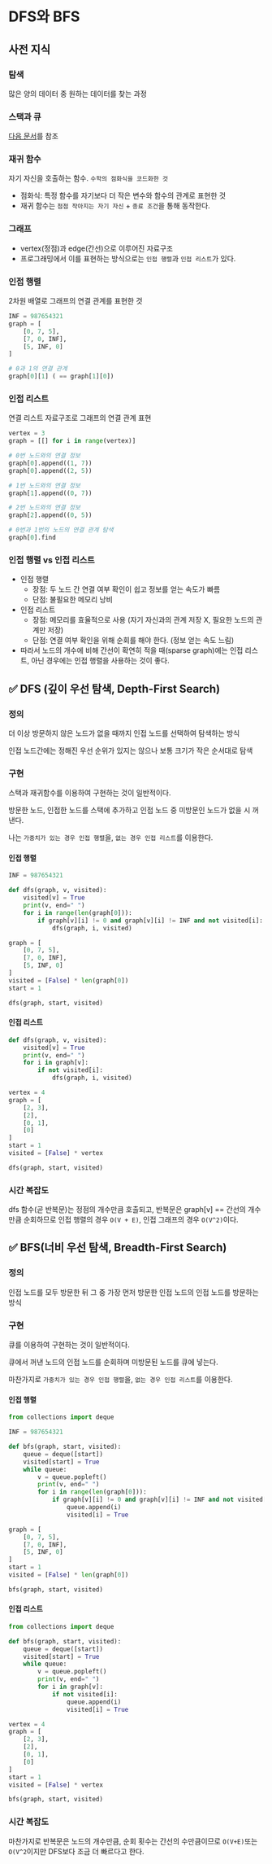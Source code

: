 # DFS와 BFS

## 사전 지식

### 탐색

많은 양의 데이터 중 원하는 데이터를 찾는 과정

### 스택과 큐

[다음 문서](../data-structure/stack-queue.md)를 참조

### 재귀 함수

자기 자신을 호출하는 함수. `수학의 점화식을 코드화한 것`

* 점화식: 특정 함수를 자기보다 더 작은 변수와 함수의 관계로 표현한 것
* 재귀 함수는 `점점 작아지는 자기 자신` + `종료 조건`을 통해 동작한다.

### 그래프

* vertex(정점)과 edge(간선)으로 이루어진 자료구조
* 프로그래밍에서 이를 표현하는 방식으로는 `인접 행렬`과 `인접 리스트`가 있다.

### 인접 행렬

2차원 배열로 그래프의 연결 관계를 표현한 것

```python
INF = 987654321
graph = [
	[0, 7, 5],
	[7, 0, INF],
	[5, INF, 0]
]

# 0과 1의 연결 관계
graph[0][1] ( == graph[1][0])
```

### 인접 리스트

연결 리스트 자료구조로 그래프의 연결 관계 표현

```python
vertex = 3
graph = [[] for i in range(vertex)]

# 0번 노드와의 연결 정보
graph[0].append((1, 7))
graph[0].append((2, 5))

# 1번 노드와의 연결 정보
graph[1].append((0, 7))

# 2번 노드와의 연결 정보
graph[2].append((0, 5))

# 0번과 1번의 노드의 연결 관계 탐색
graph[0].find
```

### 인접 행렬 vs 인접 리스트

* 인접 행렬
  * 장점: 두 노드 간 연결 여부 확인이 쉽고 정보를 얻는 속도가 빠름
  * 단점: 불필요한 메모리 낭비
* 인접 리스트
  * 장점: 메모리를 효율적으로 사용 (자기 자신과의 관계 저장 X, 필요한 노드의 관계만 저장)
  * 단점: 연결 여부 확인을 위해 순회를 해야 한다. (정보 얻는 속도 느림)
* 따라서 노드의 개수에 비해 간선이 확연히 적을 때(sparse graph)에는 인접 리스트, 아닌 경우에는 인접 행렬을 사용하는 것이 좋다.



## ✅ DFS (깊이 우선 탐색, Depth-First Search)

### 정의

더 이상 방문하지 않은 노드가 없을 때까지 인접 노드를 선택하여 탐색하는 방식

인접 노드간에는 정해진 우선 순위가 있지는 않으나 보통 크기가 작은 순서대로 탐색

### 구현

스택과 재귀함수를 이용하여 구현하는 것이 일반적이다.

방문한 노드, 인접한 노드를 스택에 추가하고 인접 노드 중 미방문인 노드가 없을 시 꺼낸다.

나는 `가중치가 있는 경우 인접 행렬`을, `없는 경우 인접 리스트`를 이용한다.

#### 인접 행렬

```python
INF = 987654321

def dfs(graph, v, visited):
    visited[v] = True
    print(v, end=" ")
    for i in range(len(graph[0])):
        if graph[v][i] != 0 and graph[v][i] != INF and not visited[i]:
            dfs(graph, i, visited)

graph = [
    [0, 7, 5],
    [7, 0, INF],
    [5, INF, 0]
]
visited = [False] * len(graph[0])
start = 1

dfs(graph, start, visited)

```

#### 인접 리스트

```python
def dfs(graph, v, visited):
    visited[v] = True
    print(v, end=" ")
    for i in graph[v]:
        if not visited[i]:
            dfs(graph, i, visited)

vertex = 4
graph = [
    [2, 3],
    [2],
    [0, 1],
    [0]
]
start = 1
visited = [False] * vertex

dfs(graph, start, visited)
```

### 시간 복잡도

dfs 함수(곧 반복문)는 정점의 개수만큼 호출되고, 반복문은 graph\[v] == 간선의 개수만큼 순회하므로 인접 행렬의 경우 `O(V + E)`, 인접 그래프의 경우 `O(V^2)`이다.



## ✅ BFS(너비 우선 탐색, Breadth-First Search)

### 정의

인접 노드를 모두 방문한 뒤 그 중 가장 먼저 방문한 인접 노드의 인접 노드를 방문하는 방식

### 구현

큐를 이용하여 구현하는 것이 일반적이다.

큐에서 꺼낸 노드의 인접 노드를 순회하며 미방문된 노드를 큐에 넣는다.

마찬가지로 `가중치가 있는 경우 인접 행렬`을, `없는 경우 인접 리스트`를 이용한다.

#### 인접 행렬

```python
from collections import deque

INF = 987654321

def bfs(graph, start, visited):
    queue = deque([start])
    visited[start] = True
    while queue:
        v = queue.popleft()
        print(v, end=" ")
        for i in range(len(graph[0])):
            if graph[v][i] != 0 and graph[v][i] != INF and not visited[i]:
                queue.append(i)
                visited[i] = True

graph = [
    [0, 7, 5],
    [7, 0, INF],
    [5, INF, 0]
]
start = 1
visited = [False] * len(graph[0])

bfs(graph, start, visited)

```

#### 인접 리스트

```python
from collections import deque

def bfs(graph, start, visited):
    queue = deque([start])
    visited[start] = True
    while queue:
        v = queue.popleft()
        print(v, end=" ")
        for i in graph[v]:
            if not visited[i]:
                queue.append(i)
                visited[i] = True

vertex = 4
graph = [
    [2, 3],
    [2],
    [0, 1],
    [0]
]
start = 1
visited = [False] * vertex

bfs(graph, start, visited)

```

### 시간 복잡도

마찬가지로 반복문은 노드의 개수만큼, 순회 횟수는 간선의 수만큼이므로 `O(V+E)`또는 `O(V^2`이지만 DFS보다 조금 더 빠르다고 한다.
